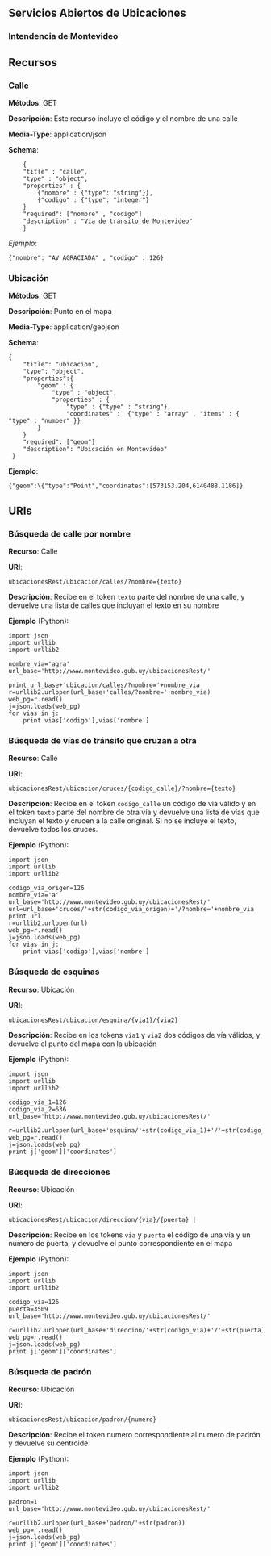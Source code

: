 ## Servicios Abiertos de Ubicaciones 
### Intendencia de Montevideo

## Recursos

### Calle

**Métodos**: GET

**Descripción**: Este recurso incluye el código y el nombre de una calle

**Media-Type**: application/json

**Schema**:
```
	{
	"title" : "calle",
	"type" : "object",
	"properties" : {
		{"nombre" : {"type": "string"}},
 		{"codigo" : {"type": "integer"}
 	}
	"required": ["nombre" , "codigo"]
 	"description" : "Vía de tránsito de Montevideo"
	}
```

*Ejemplo*:
```
{"nombre": "AV AGRACIADA" , "codigo" : 126} 
```
### Ubicación

**Métodos**: GET

**Descripción**: Punto en el mapa 

**Media-Type**: application/geojson 

**Schema**:
```
{
	"title": "ubicacion",
	"type": "object",
	"properties":{
		"geom" : {
			"type" : "object",
			"properties" : {
				"type" : {"type" : "string"},
				"coordinates" :  {"type" : "array" , "items" : { "type" : "number" }}
		}
	}
	"required": ["geom"]
 	"description": "Ubicación en Montevideo"
 } 
```

**Ejemplo**:
```
{"geom":\{"type":"Point","coordinates":[573153.204,6140488.1186]}
```

## URIs

### Búsqueda de calle por nombre

**Recurso**: Calle

**URI**: 
```
ubicacionesRest/ubicacion/calles/?nombre={texto} 
```

**Descripción**: Recibe en el token `texto` parte del nombre de una calle, y devuelve una lista de calles que incluyan el texto en su nombre 

**Ejemplo** (Python): 

```
import json
import urllib
import urllib2

nombre_via='agra'
url_base='http://www.montevideo.gub.uy/ubicacionesRest/'

print url_base+'ubicacion/calles/?nombre='+nombre_via
r=urllib2.urlopen(url_base+'calles/?nombre='+nombre_via)
web_pg=r.read()
j=json.loads(web_pg)
for vias in j:
	print vias['codigo'],vias['nombre']

```

### Búsqueda de vías de tránsito que cruzan a otra 

**Recurso**: Calle

**URI**: 
```
ubicacionesRest/ubicacion/cruces/{codigo_calle}/?nombre={texto} 
```

**Descripción**: Recibe en el token `codigo_calle` un código de vía válido y en el token `texto` parte del nombre de otra vía y devuelve una lista de vías que incluyan el texto y crucen a la calle original. Si no se incluye el texto, devuelve todos los cruces. 

**Ejemplo** (Python): 
```
import json
import urllib
import urllib2

codigo_via_origen=126
nombre_via='a'
url_base='http://www.montevideo.gub.uy/ubicacionesRest/'
url=url_base+'cruces/'+str(codigo_via_origen)+'/?nombre='+nombre_via
print url
r=urllib2.urlopen(url)
web_pg=r.read()
j=json.loads(web_pg)
for vias in j:
	print vias['codigo'],vias['nombre']

```

### Búsqueda de esquinas 

**Recurso**: Ubicación 

**URI**: 
```
ubicacionesRest/ubicacion/esquina/{via1}/{via2} 
```

**Descripción**: Recibe en los tokens `via1` y `via2` dos códigos de vía válidos, y devuelve el punto del mapa con la ubicación 

**Ejemplo** (Python): 
```
import json
import urllib
import urllib2

codigo_via_1=126
codigo_via_2=636
url_base='http://www.montevideo.gub.uy/ubicacionesRest/'

r=urllib2.urlopen(url_base+'esquina/'+str(codigo_via_1)+'/'+str(codigo_via_2))
web_pg=r.read()
j=json.loads(web_pg)
print j['geom']['coordinates']
```

### Búsqueda de direcciones 

**Recurso**: Ubicación 

**URI**: 
```
ubicacionesRest/ubicacion/direccion/{via}/{puerta} | 
```

**Descripción**: Recibe en los tokens `via` y `puerta` el código de una vía y un número de puerta, y devuelve el punto correspondiente en el mapa

**Ejemplo** (Python): 
```
import json
import urllib
import urllib2

codigo_via=126
puerta=3509
url_base='http://www.montevideo.gub.uy/ubicacionesRest/'

r=urllib2.urlopen(url_base+'direccion/'+str(codigo_via)+'/'+str(puerta))
web_pg=r.read()
j=json.loads(web_pg)
print j['geom']['coordinates']
```

### Búsqueda de padrón 

**Recurso**: Ubicación

**URI**: 
```
ubicacionesRest/ubicacion/padron/{numero} 
```

**Descripción**: Recibe el token numero correspondiente al numero de padrón y devuelve su centroide


**Ejemplo** (Python): 

```
import json
import urllib
import urllib2

padron=1
url_base='http://www.montevideo.gub.uy/ubicacionesRest/'

r=urllib2.urlopen(url_base+'padron/'+str(padron))
web_pg=r.read()
j=json.loads(web_pg)
print j['geom']['coordinates']
```
